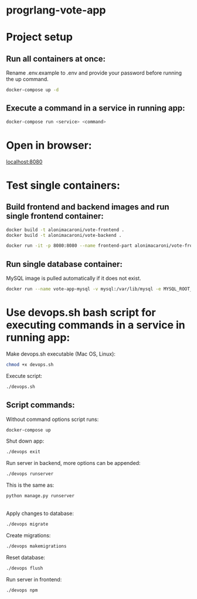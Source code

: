 # progrlang-vote-app

# Project setup

## Run all containers at once:

Rename .env.example to .env and provide your password before running the up command.

```bash
docker-compose up -d
```

## Execute a command in a service in running app:

```bash
docker-compose run <service> <command> 
```


# Open in browser:
[localhost:8080](http://localhost:8080/)


# Test single containers:

## Build frontend and backend images and run single frontend container:

```bash
docker build -t alonimacaroni/vote-frontend .
docker build -t alonimacaroni/vote-backend .
```

```bash
docker run -it -p 8080:8080 --name frontend-part alonimacaroni/vote-frontend
```

## Run single database container:
MySQL image is pulled automatically if it does not exist.

```bash
docker run --name vote-app-mysql -v mysql:/var/lib/mysql -e MYSQL_ROOT_PASSWORD=my-secret-pw -d mysql:8.0
```

# Use devops.sh bash script for executing commands in a service in running app:

Make devops.sh executable (Mac OS, Linux):

```bash
chmod +x devops.sh
```

Execute script:

```bash
./devops.sh
```

## Script commands:

Without command options script runs:

```bash
docker-compose up
```

Shut down app:

```bash
./devops exit
```

Run server in backend, more options can be appended:

```bash
./devops runserver
```

This is the same as:

```bash
python manage.py runserver
```

\
Apply changes to database:

```bash
./devops migrate
```

Create migrations:

```bash
./devops makemigrations
```

Reset database:

```bash
./devops flush
```

Run server in frontend:

```bash
./devops npm
```


